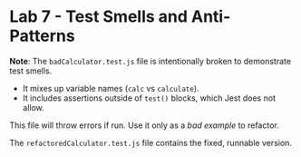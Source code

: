 # Lab 7 - Test Smells and Anti-Patterns

**Note**: The `badCalculator.test.js` file is intentionally broken to demonstrate test smells.

- It mixes up variable names (`calc` vs `calculate`).
- It includes assertions outside of `test()` blocks, which Jest does not allow.

This file will throw errors if run. Use it only as a _bad example_ to refactor.

The `refactoredCalculator.test.js` file contains the fixed, runnable version.
